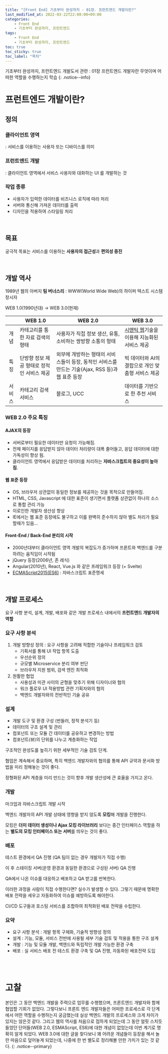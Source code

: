 ```yaml
---
title: "[Front End] 기초부터 완성까지 - 01장. 프런트엔드 개발이란?"
last_modified_at: 2022-03-22T22:00:00+09:00
categories:
    - Front End
    - 기초부터 완성까지, 프런트엔드
tags:
    - Front End
    - 기초부터 완성까지, 프런트엔드
toc: true
toc_sticky: true
toc_label: "목차"
---
```


기초부터 완성까지, 프런트엔드 개발도서 관련 : 01장 프런트엔드 개발자란 무엇이며 어떠한 역할을 수행하는지 학습
{: .notice--info}

# 프런트엔드 개발이란?

## 정의

### 클라이언트 영역
: 서비스를 이용하는 사용자 또는 디바이스를 의미

### 프런트엔드 개발
: 클라이언트 영역에서 서비스 사용자와 대화하는 UI 를 개발하는 것

### 작업 종류
- 사용자가 입력한 데이터를 비즈니스 로직에 따라 처리
- 서버와 통신해 가져온 데이터를 출력
- 디자인을 적용하여 스타일링 처리

<br>

## 목표

궁극적 목표는 서비스를 이용하는 **사용자의 접근성**과 **편의성 증진**

<br>

## 개발 역사

1989년 웹의 아버지 **팀 버너스리**
: WWW(World Wide Web)의 하이퍼 텍스트 시스템 창시자

WEB 1.0(1990년대) -> WEB 3.0(현재)

|        | WEB 1.0                  | WEB 2.0                                                      | WEB 3.0                       |
|:------:|--------------------------|--------------------------------------------------------------|-------------------------------|
|   개념   | 카테고리를 통한 자료 검색의 형태       | 사용자가 직접 정보 생산, 유통, 소비하는 쌍방향 소통의 형태                           | [시맨틱 웹](https://www.itfind.or.kr/WZIN/jugidong/1265/126503.htm)기술을 이용해 지능화된 서비스 제공     |
|   특징   | 단방향 정보 제공 형태로 정적인 서비스 제공 | 외부에 개방하는 형태의 서비스들이 등장, 동적인 서비스를 만드는 기술(Ajax, RSS 등)과 웹 표준 등장 | 빅 데이터와 AI의 결합으로 개인 맞춤형 서비스 제공 |
|  서비스   | 카테고리 검색 서비스              | 블로그, UCC                                                     | 데이터를 기반으로 한 추천 서비스            |

### WEB 2.0 주요 특징

#### AJAX의 등장

- 서버로부터 필요한 데이터만 요청이 가능해짐.
- 전체 페이지를 응답받지 않아 데이터 처리량이 대폭 줄어들고, 응답 데이터에 대한 가독성이 향상 됨.
- 클라이언트 영역에서 응답받은 데이터를 처리하는 **자바스크립트의 중요성이 높아짐**.

#### 웹 표준 등장

- OS, 브라우저 상관없이 동일한 정보를 제공하는 것을 목적으로 만들어짐.
- HTML, CSS, Javascript 에 대한 표준이 생기면서 플랫폼 상관없이 하나의 소스로 통합 관리 가능
- 이로인한 개발자 생산성 향상
- IE에서는 웹 표준 등장에도 불구하고 이를 완벽히 준수하지 않아 별도 처리가 필요할때가 있음...

#### Front-End / Back-End 분리의 시작

- 2000년대부터 클라이언트 영역 개발의 복잡도가 증가하며 프론트와 백엔드를 구분하려는 움직임이 시작됨
- jQuery 등장(2006년, 존 레식)
- Angular(2010년), React, Vue.js 와 같은 프레임워크 등장 (+ Svelte)
- [ECMAScript2015(ES6)](https://sumini.dev/til/006-ecmascript/) : 자바스크립트 표준명세

<br>

## 개발 프로세스

요구 사항 분석, 설계, 개발, 배포와 같은 개발 프로세스 내에서의 **프런트엔드 개발자의 역할**

### 요구 사항 분석

1. 개발 방향성 정의 : 요구 사항을 고려해 적합한 기술이나 프레임워크 검토
   - 기획서를 통해 UI 작업 항목 도출
   - 우선순위 정의
   - 규모별 Microservice 분리 여부 판단
   - 브라우저 지원 범위, 검색 엔진 최적화
2. 원활한 협업
   - 사용성과 미관 사이의 균형을 맞추기 위해 디자이너와 협의
   - 워크 플로우 UI 적용방법 관련 기획자와의 협의
   - 백엔드 개발자와의 전반적인 기술 공유

### 설계

- 개발 도구 및 환경 구성 (번들러, 정적 분석기 등)
- 데이터의 구조 설계 및 관리
- 컴포넌트 또는 모듈 간 데이터를 공유하고 변경하는 방법
- 컴포넌트(뷰)의 단위를 나누고 계층화하는 작업

구조적인 완성도를 높히기 위한 세부적인 기술 검토 단계.

협업은 계속해서 중요하며, 특히 백엔드 개발자와의 협의를 통해 API 규약과 문서화 방법을 미리 정해놓는 것이 좋다.

정형화된 API 계층을 미리 만드는 것이 향후 개발 생산성에 큰 효율을 가지고 온다.


### 개발

마크업과 자바스크립트 개발 시작

백엔드 개발자의 API 개발 상태에 영향을 받지 않도록 **모킹**해 개발을 진행한다.

모킹은 **더미 데이터 생성이나 Ajax 모킹 라이브러리** 보다는 중간 인터페이스 역할을 하는 **별도의 모킹 인터페이스 또는 서버**를 띄우는 것이 좋다. 


### 배포

테스트 환경에서 QA 진행 (QA 팀이 없는 경우 개발자가 직접 수행)

이 후 스테이징 서버(운영 환경과 동일한 환경으로 구성된 서버) QA 진행

QA에서 나온 이슈를 대응하고 배포하고 QA 받고를 반복한다.

이러한 과정을 사람이 직접 수행한다면? 실수가 발생할 수 있다. 그렇기 때문에 명확한 배포 전략을 세우고 자동화하여 이슈를 예방하도록 해야한다.

CI/CD  도구들과 호스팅 서비스를 조합하여 최적화된 배포 전략을 수립한다.


### 요약

- 요구 사항 분석 : 개발 항목 구체화, 기술적 방향성 정의
- 설계 : 기능, 모듈, 서비스 전반에 사용될 세부 기술 검토 및 적용을 통한 구조 설계
- 개발 : 기능 및 모듈 개발, 백엔드와 독립적인 개발 가능한 환경 구축
- 배포 : 실 서비스 배포 전 테스트 환경 구축 및 QA 진행, 자동화된 배포전략 도입

<br>
<br>

# 고찰

본인은 그 동안 백엔드 개발을 주력으로 업무를 수행했으며, 프론트엔드 개발자와 함께 협업할 기회가 없었다. 그렇다보니 프론트 엔드 개발자들은 어떠한 프로세스로 각 단계에서 어떤 역할을 수행하는지 궁금했는데 실상 백엔드 개발의 프로세스와 크게 차이가 있지는 않은것 같다.
그리고 웹의 역사를 처음으로 접하게 되었는데 그 동안 얼핏 스치듯 들었던 단어들(WEB 2.0, ESMAScript, ES6)에 대한 개념이 없었는데 이번 계기로 명확히 알게 되었다. WEB 3.0에 대한 글을 찾다보니 꽤 어려운 개념들이 등장을 해서 놀란 마음으로 덮어놓게 되었는데, 나중에 한 번 별도로 정리해볼 만한 가치가 있는 것 같다.
{: .notice--primary}

